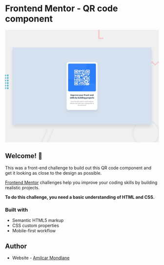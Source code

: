 # Frontend Mentor - QR code component

![Design preview for the QR code component coding challenge](./images/desktop-preview.jpg)

## Welcome! 👋

This was a front-end challenge to build out this QR code component and get it looking as close to the design as possible.

[Frontend Mentor](https://www.frontendmentor.io) challenges help you improve your coding skills by building realistic projects.

**To do this challenge, you need a basic understanding of HTML and CSS.**

### Built with

- Semantic HTML5 markup
- CSS custom properties
- Mobile-first workflow

## Author

- Website - [Amilcar Mondlane](linktr.ee/mon.ami)
